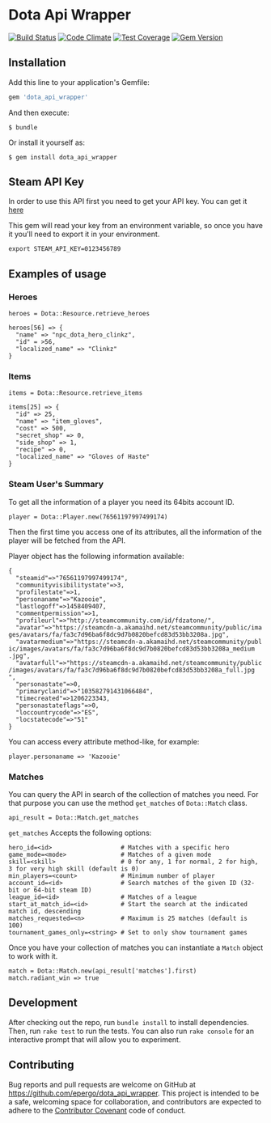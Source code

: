 # Dota Api Wrapper
[![Build Status](https://travis-ci.org/epergo/dota_api_wrapper.svg?branch=master)](https://travis-ci.org/epergo/dota_api_wrapper)
[![Code Climate](https://codeclimate.com/github/epergo/dota_api_wrapper/badges/gpa.svg)](https://codeclimate.com/github/epergo/dota_api_wrapper)
[![Test Coverage](https://codeclimate.com/github/epergo/dota_api_wrapper/badges/coverage.svg)](https://codeclimate.com/github/epergo/dota_api_wrapper/coverage)
[![Gem Version](https://badge.fury.io/rb/dota_api_wrapper.svg)](https://badge.fury.io/rb/dota_api_wrapper)


## Installation

Add this line to your application's Gemfile:

```ruby
gem 'dota_api_wrapper'
```

And then execute:

    $ bundle

Or install it yourself as:

    $ gem install dota_api_wrapper

## Steam API Key

In order to use this API first you need to get your API key. You can get it [here](http://steamcommunity.com/dev/apikey)

This gem will read your key from an environment variable, so once you have it you'll need to export it in your environment.

`export STEAM_API_KEY=0123456789`

## Examples of usage

### Heroes

`heroes = Dota::Resource.retrieve_heroes`

    heroes[56] => {
      "name" => "npc_dota_hero_clinkz",
      "id" = >56,
      "localized_name" => "Clinkz"
    }

### Items

`items = Dota::Resource.retrieve_items`

    items[25] => {
      "id" => 25,
      "name" => "item_gloves",
      "cost" => 500,
      "secret_shop" => 0,
      "side_shop" => 1,
      "recipe" => 0,
      "localized_name" => "Gloves of Haste"
    }

### Steam User's Summary

To get all the information of a player you need its 64bits account ID.

`player = Dota::Player.new(76561197997499174)`

Then the first time you access one of its attributes, all the information of the player will be fetched from the API.

Player object has the following information available:

    {
      "steamid"=>"76561197997499174",
      "communityvisibilitystate"=>3,
      "profilestate"=>1,
      "personaname"=>"Kazooie",
      "lastlogoff"=>1458409407,
      "commentpermission"=>1,
      "profileurl"=>"http://steamcommunity.com/id/fdzatone/",
      "avatar"=>"https://steamcdn-a.akamaihd.net/steamcommunity/public/ima  ges/avatars/fa/fa3c7d96ba6f8dc9d7b0820befcd83d53bb3208a.jpg",
      "avatarmedium"=>"https://steamcdn-a.akamaihd.net/steamcommunity/publ  ic/images/avatars/fa/fa3c7d96ba6f8dc9d7b0820befcd83d53bb3208a_medium  .jpg",
      "avatarfull"=>"https://steamcdn-a.akamaihd.net/steamcommunity/public  /images/avatars/fa/fa3c7d96ba6f8dc9d7b0820befcd83d53bb3208a_full.jpg  ",
      "personastate"=>0,
      "primaryclanid"=>"103582791431066484",
      "timecreated"=>1206223343,
      "personastateflags"=>0,
      "loccountrycode"=>"ES",
      "locstatecode"=>"51"
    }

You can access every attribute method-like, for example:

    player.personaname => 'Kazooie'

### Matches

You can query the API in search of the collection of matches you need. For that purpose you can use the method `get_matches` of `Dota::Match` class.

    api_result = Dota::Match.get_matches

`get_matches` Accepts the following options:

    hero_id=<id>                   # Matches with a specific hero
    game_mode=<mode>               # Matches of a given mode
    skill=<skill>                  # 0 for any, 1 for normal, 2 for high, 3 for very high skill (default is 0)
    min_players=<count>            # Minimum number of player
    account_id=<id>                # Search matches of the given ID (32-bit or 64-bit steam ID)
    league_id=<id>                 # Matches of a league
    start_at_match_id=<id>         # Start the search at the indicated match id, descending
    matches_requested=<n>          # Maximum is 25 matches (default is 100)
    tournament_games_only=<string> # Set to only show tournament games

Once you have your collection of matches you can instantiate a `Match` object to work with it.

    match = Dota::Match.new(api_result['matches'].first)
    match.radiant_win => true

## Development

After checking out the repo, run `bundle install` to install dependencies. Then, run `rake test` to run the tests. You can also run `rake console` for an interactive prompt that will allow you to experiment.

## Contributing

Bug reports and pull requests are welcome on GitHub at https://github.com/epergo/dota_api_wrapper. This project is intended to be a safe, welcoming space for collaboration, and contributors are expected to adhere to the [Contributor Covenant](http://contributor-covenant.org) code of conduct.
